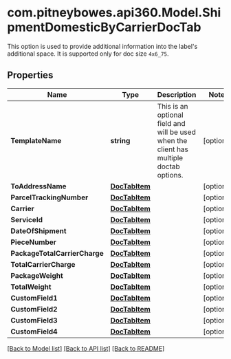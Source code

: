 # com.pitneybowes.api360.Model.ShipmentDomesticByCarrierDocTab
This option is used to provide additional information into the label's additional space. It is supported only for doc size `4x6_75`.

## Properties

Name | Type | Description | Notes
------------ | ------------- | ------------- | -------------
**TemplateName** | **string** | This is an optional field and will be used when the client has multiple doctab options. | [optional] 
**ToAddressName** | [**DocTabItem**](DocTabItem.md) |  | [optional] 
**ParcelTrackingNumber** | [**DocTabItem**](DocTabItem.md) |  | [optional] 
**Carrier** | [**DocTabItem**](DocTabItem.md) |  | [optional] 
**ServiceId** | [**DocTabItem**](DocTabItem.md) |  | [optional] 
**DateOfShipment** | [**DocTabItem**](DocTabItem.md) |  | [optional] 
**PieceNumber** | [**DocTabItem**](DocTabItem.md) |  | [optional] 
**PackageTotalCarrierCharge** | [**DocTabItem**](DocTabItem.md) |  | [optional] 
**TotalCarrierCharge** | [**DocTabItem**](DocTabItem.md) |  | [optional] 
**PackageWeight** | [**DocTabItem**](DocTabItem.md) |  | [optional] 
**TotalWeight** | [**DocTabItem**](DocTabItem.md) |  | [optional] 
**CustomField1** | [**DocTabItem**](DocTabItem.md) |  | [optional] 
**CustomField2** | [**DocTabItem**](DocTabItem.md) |  | [optional] 
**CustomField3** | [**DocTabItem**](DocTabItem.md) |  | [optional] 
**CustomField4** | [**DocTabItem**](DocTabItem.md) |  | [optional] 

[[Back to Model list]](../../README.md#documentation-for-models) [[Back to API list]](../../README.md#documentation-for-api-endpoints) [[Back to README]](../../README.md)

